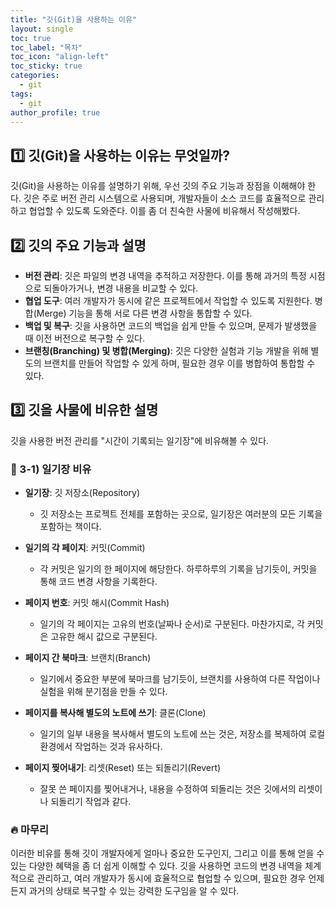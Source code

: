 ```yaml
---
title: "깃(Git)을 사용하는 이유"
layout: single
toc: true
toc_label: "목차"
toc_icon: "align-left"
toc_sticky: true
categories:
  - git
tags:
  - git
author_profile: true
---
```


## :one: 깃(Git)을 사용하는 이유는 무엇일까?

깃(Git)을 사용하는 이유를 설명하기 위해, 우선 깃의 주요 기능과 장점을 이해해야 한다. 깃은 주로 버전 관리 시스템으로 사용되며, 개발자들이 소스 코드를 효율적으로 관리하고 협업할 수 있도록 도와준다. 이를 좀 더 친숙한 사물에 비유해서 작성해봤다.

## :two: 깃의 주요 기능과 설명

- **버전 관리**: 깃은 파일의 변경 내역을 추적하고 저장한다. 이를 통해 과거의 특정 시점으로 되돌아가거나, 변경 내용을 비교할 수 있다.
- **협업 도구**: 여러 개발자가 동시에 같은 프로젝트에서 작업할 수 있도록 지원한다. 병합(Merge) 기능을 통해 서로 다른 변경 사항을 통합할 수 있다.
- **백업 및 복구**: 깃을 사용하면 코드의 백업을 쉽게 만들 수 있으며, 문제가 발생했을 때 이전 버전으로 복구할 수 있다.
- **브랜칭(Branching) 및 병합(Merging)**: 깃은 다양한 실험과 기능 개발을 위해 별도의 브랜치를 만들어 작업할 수 있게 하며, 필요한 경우 이를 병합하여 통합할 수 있다.

## :three: 깃을 사물에 비유한 설명

깃을 사용한 버전 관리를 "시간이 기록되는 일기장"에 비유해볼 수 있다.

### :pushpin: 3-1) 일기장 비유

- **일기장**: 깃 저장소(Repository)
    - 깃 저장소는 프로젝트 전체를 포함하는 곳으로, 일기장은 여러분의 모든 기록을 포함하는 책이다.

- **일기의 각 페이지**: 커밋(Commit)
    - 각 커밋은 일기의 한 페이지에 해당한다. 하루하루의 기록을 남기듯이, 커밋을 통해 코드 변경 사항을 기록한다.

- **페이지 번호**: 커밋 해시(Commit Hash)
    - 일기의 각 페이지는 고유의 번호(날짜나 순서)로 구분된다. 마찬가지로, 각 커밋은 고유한 해시 값으로 구분된다.

- **페이지 간 북마크**: 브랜치(Branch)
    - 일기에서 중요한 부분에 북마크를 남기듯이, 브랜치를 사용하여 다른 작업이나 실험을 위해 분기점을 만들 수 있다.

- **페이지를 복사해 별도의 노트에 쓰기**: 클론(Clone)
    - 일기의 일부 내용을 복사해서 별도의 노트에 쓰는 것은, 저장소를 복제하여 로컬 환경에서 작업하는 것과 유사하다.

- **페이지 찢어내기**: 리셋(Reset) 또는 되돌리기(Revert)
    - 잘못 쓴 페이지를 찢어내거나, 내용을 수정하여 되돌리는 것은 깃에서의 리셋이나 되돌리기 작업과 같다.

### :fire: 마무리

이러한 비유를 통해 깃이 개발자에게 얼마나 중요한 도구인지, 그리고 이를 통해 얻을 수 있는 다양한 혜택을 좀 더 쉽게 이해할 수 있다. 깃을 사용하면 코드의 변경 내역을 체계적으로 관리하고, 여러 개발자가 동시에 효율적으로 협업할 수 있으며, 필요한 경우 언제든지 과거의 상태로 복구할 수 있는 강력한 도구임을 알 수 있다.
